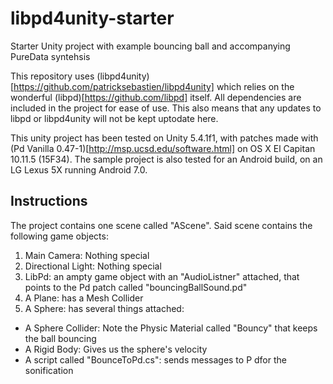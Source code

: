 # libpd4unity-starter
Starter Unity project with example bouncing ball and accompanying PureData syntehsis

This repository uses (libpd4unity)[https://github.com/patricksebastien/libpd4unity] which relies on the wonderful (libpd)[https://github.com/libpd] itself.  All dependencies are included in the project for ease of use.  This also means that any updates to libpd or libpd4unity will not be kept uptodate here.

This unity project has been tested on Unity 5.4.1f1, with patches made with (Pd Vanilla 0.47-1)[http://msp.ucsd.edu/software.html] on OS X El Capitan 10.11.5 (15F34).  The sample project is also tested for an Android build, on an LG Lexus 5X running Android 7.0.

## Instructions
The project contains one scene called "AScene". Said scene contains the following game objects:
1. Main Camera: Nothing special 
2. Directional Light: Nothing special
3. LibPd: an ampty game object with an "AudioListner" attached, that points to the Pd patch called "bouncingBallSound.pd"
4. A Plane: has a Mesh Collider
5. A Sphere: has several things attached:
* A Sphere Collider: Note the Physic Material called "Bouncy" that keeps the ball bouncing
* A Rigid Body: Gives us the sphere's velocity
* A script called "BounceToPd.cs": sends messages to P dfor the sonification

